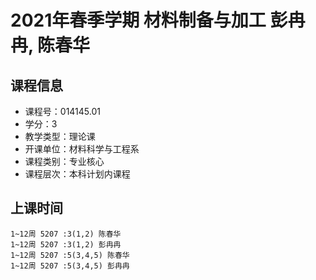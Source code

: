 # 2021年春季学期 材料制备与加工 彭冉冉, 陈春华






## 课程信息

- 课程号：014145.01
- 学分：3
- 教学类型：理论课
- 开课单位：材料科学与工程系
- 课程类别：专业核心
- 课程层次：本科计划内课程

## 上课时间

```
1~12周 5207 :3(1,2) 陈春华
1~12周 5207 :3(1,2) 彭冉冉
1~12周 5207 :5(3,4,5) 陈春华
1~12周 5207 :5(3,4,5) 彭冉冉
```

